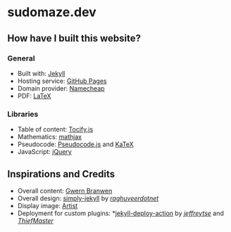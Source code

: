 # sudomaze.dev

## How have I built this website?

### General

* Built with: [Jekyll](https://jekyllrb.com/)
* Hosting service: [GitHub Pages](https://pages.github.com/)
* Domain provider: [Namecheap](https://www.namecheap.com/)
* PDF: [LaTeX](https://en.wikibooks.org/wiki/LaTeX)

### Libraries

* Table of content: [Tocify.js](http://gregfranko.com/jquery.tocify.js/)
* Mathematics: [mathjax](https://www.mathjax.org/)
* Pseudocode: [Pseudocode.js](http://www.tatetian.io/pseudocode.js/) and [KaTeX](https://katex.org/)
* JavaScript: [jQuery](https://jquery.com/)

## Inspirations and Credits

* Overall content: [Gwern Branwen](https://www.gwern.net/index)
* Overall design: [simply-jekyll](https://github.com/raghuveerdotnet/simply-jekyll) by *[raghuveerdotnet](https://github.com/raghuveerdotnet)*
* Display image: [Artist](https://steamcommunity.com/id/r4tb0y)
* Deployment for custom plugins: *[jekyll-deploy-action](https://github.com/jeffreytse/jekyll-deploy-action) by *[jeffreytse](https://github.com/jeffreytse)* and *[ThiefMaster](https://github.com/ThiefMaster)*

